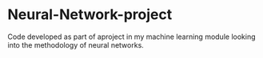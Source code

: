 # Neural-Network-project

Code developed as part of aproject in my machine learning module looking into the methodology of neural networks.
